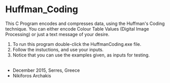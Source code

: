 # Huffman_Coding

This C Program encodes and compresses data, using the Huffman's Coding technique.
You can either encode Colour Table Values (Digital Image Processing) or just a text message of your desire. <br/>
 
 
1) To run this program double-click the HuffmanCoding.exe file. <br/>
2) Follow the instuctions, and use your inputs. <br/>
3) Notice that you can use the examples given, as inputs for testing. <br/><br/>


- December 2015, Serres, Greece
- Nikiforos Archakis
